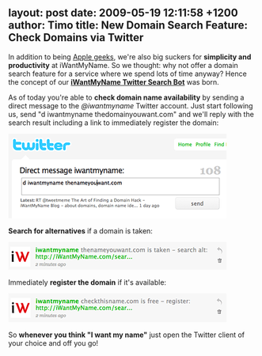 layout: post
date: 2009-05-19 12:11:58 +1200
author: Timo
title: New Domain Search Feature: Check Domains via Twitter
----

In addition to being [Apple geeks](https://iwantmyname.com/iphone), we're also big suckers for **simplicity and productivity** at iWantMyName. So we thought: why not offer a domain search feature for a service where we spend lots of time anyway? Hence the concept of our [**iWantMyName Twitter Search Bot**](https://twitter.com/iwantmyname) was born.

As of today you're able to **check domain name availability** by sending a direct message to the _@iwantmyname_ Twitter account. Just start following us, send "d iwantmyname thedomainyouwant.com" and we'll reply with the search result including a link to immediately register the domain:

![twitter-domain-search.png](/media/2009-05-19-twitter-domain-search.png)

**Search for alternatives** if a domain is taken:

![twitter-domain-search-taken.png](/media/2009-05-19-twitter-domain-search-taken.png)

Immediately **register the domain** if it's available:

 ![twitter-domain-search-free.png](/media/2009-05-19-twitter-domain-search-free.png)

So **whenever you think "I want my name"** just open the Twitter client of your choice and off you go!
